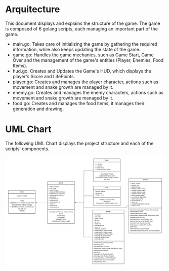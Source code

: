 # Arquitecture

This document displays and explains the structure of the game.
The game is composed of 6 golang scripts, each managing an important part of the game.
* main.go:
  Takes care of initializing the game by gathering the required information, while also keeps updating the state of the game.
* game.go:
  Handles the game mechanics, such as Game Start, Game Over and the management of the game's entities (Player, Enemies, Food Items).
* hud.go:
  Creates and Updates the Game's HUD, which displays the player's Score and LifePoints.
* player.go:
  Creates and manages the player character, actions such as movement and snake growth are managed by it.
* enemy.go:
  Creates and manages the enemy characters, actions such as movement and snake growth are managed by it.
* food.go:
  Creates and manages the food items, it manages their generation and drawing.
  
# UML Chart

The following UML Chart displays the project structure and each of the scripts' components.

![uml](Project_UML.jpeg)
